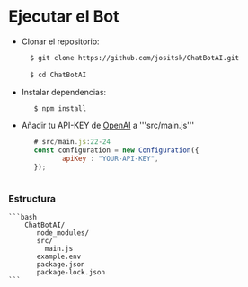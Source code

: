 # Ejecutar el Bot
- Clonar el repositorio:
     ```bash
       $ git clone https://github.com/jositsk/ChatBotAI.git 
       
       $ cd ChatBotAI

     ```
- Instalar dependencias:
     ```bash
        $ npm install
     ```
- Añadir tu API-KEY de [OpenAI](https://platform.openai.com/account/api-keys) a '''src/main.js'''
     ```javascript
        # src/main.js:22-24
        const configuration = new Configuration({
               apiKey : "YOUR-API-KEY",
        });   
        
     ```
### Estructura
    ```bash
        ChatBotAI/
           node_modules/
           src/
             main.js
           example.env
           package.json
           package-lock.json
    ```
